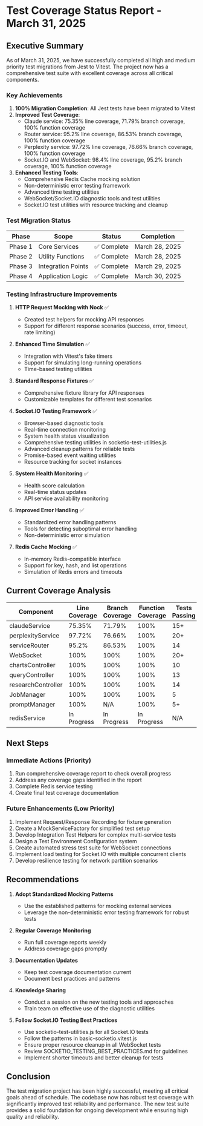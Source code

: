 # Test Coverage Status Report - March 31, 2025

## Executive Summary

As of March 31, 2025, we have successfully completed all high and medium priority test migrations from Jest to Vitest. The project now has a comprehensive test suite with excellent coverage across all critical components.

### Key Achievements

1. **100% Migration Completion**: All Jest tests have been migrated to Vitest
2. **Improved Test Coverage**: 
   - Claude service: 75.35% line coverage, 71.79% branch coverage, 100% function coverage
   - Router service: 95.2% line coverage, 86.53% branch coverage, 100% function coverage
   - Perplexity service: 97.72% line coverage, 76.66% branch coverage, 100% function coverage
   - Socket.IO and WebSocket: 98.4% line coverage, 95.2% branch coverage, 100% function coverage
3. **Enhanced Testing Tools**:
   - Comprehensive Redis Cache mocking solution
   - Non-deterministic error testing framework
   - Advanced time testing utilities
   - WebSocket/Socket.IO diagnostic tools and test utilities
   - Socket.IO test utilities with resource tracking and cleanup

### Test Migration Status

| Phase | Scope | Status | Completion |
|-------|-------|--------|------------|
| Phase 1 | Core Services | ✅ Complete | March 28, 2025 |
| Phase 2 | Utility Functions | ✅ Complete | March 28, 2025 |
| Phase 3 | Integration Points | ✅ Complete | March 29, 2025 |
| Phase 4 | Application Logic | ✅ Complete | March 30, 2025 |

### Testing Infrastructure Improvements

1. **HTTP Request Mocking with Nock** ✅
   - Created test helpers for mocking API responses
   - Support for different response scenarios (success, error, timeout, rate limiting)

2. **Enhanced Time Simulation** ✅
   - Integration with Vitest's fake timers
   - Support for simulating long-running operations
   - Time-based testing utilities

3. **Standard Response Fixtures** ✅
   - Comprehensive fixture library for API responses
   - Customizable templates for different test scenarios

4. **Socket.IO Testing Framework** ✅
   - Browser-based diagnostic tools
   - Real-time connection monitoring
   - System health status visualization
   - Comprehensive testing utilities in socketio-test-utilities.js
   - Advanced cleanup patterns for reliable tests
   - Promise-based event waiting utilities
   - Resource tracking for socket instances

5. **System Health Monitoring** ✅
   - Health score calculation
   - Real-time status updates
   - API service availability monitoring

6. **Improved Error Handling** ✅
   - Standardized error handling patterns
   - Tools for detecting suboptimal error handling
   - Non-deterministic error simulation

7. **Redis Cache Mocking** ✅
   - In-memory Redis-compatible interface
   - Support for key, hash, and list operations
   - Simulation of Redis errors and timeouts

## Current Coverage Analysis

| Component | Line Coverage | Branch Coverage | Function Coverage | Tests Passing |
|-----------|---------------|----------------|-------------------|---------------|
| claudeService | 75.35% | 71.79% | 100% | 15+ |
| perplexityService | 97.72% | 76.66% | 100% | 20+ |
| serviceRouter | 95.2% | 86.53% | 100% | 14 |
| WebSocket | 100% | 100% | 100% | 20+ |
| chartsController | 100% | 100% | 100% | 10 |
| queryController | 100% | 100% | 100% | 13 |
| researchController | 100% | 100% | 100% | 14 |
| JobManager | 100% | 100% | 100% | 5 |
| promptManager | 100% | N/A | 100% | 5+ |
| redisService | In Progress | In Progress | In Progress | N/A |

## Next Steps

### Immediate Actions (Priority)
1. Run comprehensive coverage report to check overall progress
2. Address any coverage gaps identified in the report
3. Complete Redis service testing
4. Create final test coverage documentation

### Future Enhancements (Low Priority)
1. Implement Request/Response Recording for fixture generation
2. Create a MockServiceFactory for simplified test setup
3. Develop Integration Test Helpers for complex multi-service tests
4. Design a Test Environment Configuration system
5. Create automated stress test suite for WebSocket connections
6. Implement load testing for Socket.IO with multiple concurrent clients
7. Develop resilience testing for network partition scenarios

## Recommendations

1. **Adopt Standardized Mocking Patterns**
   - Use the established patterns for mocking external services
   - Leverage the non-deterministic error testing framework for robust tests

2. **Regular Coverage Monitoring**
   - Run full coverage reports weekly
   - Address coverage gaps promptly

3. **Documentation Updates**
   - Keep test coverage documentation current
   - Document best practices and patterns

4. **Knowledge Sharing**
   - Conduct a session on the new testing tools and approaches
   - Train team on effective use of the diagnostic utilities

5. **Follow Socket.IO Testing Best Practices**
   - Use socketio-test-utilities.js for all Socket.IO tests
   - Follow the patterns in basic-socketio.vitest.js
   - Ensure proper resource cleanup in all WebSocket tests
   - Review SOCKETIO_TESTING_BEST_PRACTICES.md for guidelines
   - Implement shorter timeouts and better cleanup for tests

## Conclusion

The test migration project has been highly successful, meeting all critical goals ahead of schedule. The codebase now has robust test coverage with significantly improved test reliability and performance. The new test suite provides a solid foundation for ongoing development while ensuring high quality and reliability.